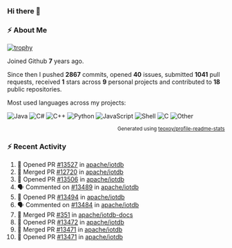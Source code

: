 ### Hi there 👋

### :zap: About Me

[![trophy](https://github-profile-trophy.vercel.app/?username=HTHou&theme=onedark)](https://github.com/ryo-ma/github-profile-trophy)
   
Joined Github **7** years ago.

Since then I pushed **2867** commits, opened **40** issues, submitted **1041** pull requests, received **1** stars across **9** personal projects and contributed to **18** public repositories.

Most used languages across my projects:

![Java](https://img.shields.io/static/v1?style=flat-square&label=%E2%A0%80&color=555&labelColor=%23b07219&message=Java%EF%B8%B189.6%25)
![C#](https://img.shields.io/static/v1?style=flat-square&label=%E2%A0%80&color=555&labelColor=%23178600&message=C%23%EF%B8%B13.9%25)
![C++](https://img.shields.io/static/v1?style=flat-square&label=%E2%A0%80&color=555&labelColor=%23f34b7d&message=C%2B%2B%EF%B8%B12.7%25)
![Python](https://img.shields.io/static/v1?style=flat-square&label=%E2%A0%80&color=555&labelColor=%233572A5&message=Python%EF%B8%B10.7%25)
![JavaScript](https://img.shields.io/static/v1?style=flat-square&label=%E2%A0%80&color=555&labelColor=%23f1e05a&message=JavaScript%EF%B8%B10.5%25)
![Shell](https://img.shields.io/static/v1?style=flat-square&label=%E2%A0%80&color=555&labelColor=%2389e051&message=Shell%EF%B8%B10.4%25)
![C](https://img.shields.io/static/v1?style=flat-square&label=%E2%A0%80&color=555&labelColor=%23555555&message=C%EF%B8%B10.4%25)
![Other](https://img.shields.io/static/v1?style=flat-square&label=%E2%A0%80&color=555&labelColor=%23ededed&message=Other%EF%B8%B11.4%25)

<p align="right"><sub>Generated using <a href="https://github.com/marketplace/actions/profile-readme-stats">teoxoy/profile-readme-stats</a></sub></p>


<!--![](https://github.com/HTHou/HTHou/blob/output/github-contribution-grid-snake.svg)-->

<!--![Haonan Hou's github stats](https://github-readme-stats.vercel.app/api?username=HTHou&count_private=true&show_icons=true&theme=onedark)-->

<!--![Haonan Hou's wakatime stats](https://github-readme-stats.vercel.app/api/wakatime?username=HTHou&layout=compact&theme=onedark)-->

<!--![Top Langs](https://github-readme-stats.vercel.app/api/top-langs/?username=HTHou&theme=onedark&layout=compact)-->

### :zap: Recent Activity
<!--START_SECTION:activity-->
1. 💪 Opened PR [#13527](https://github.com/apache/iotdb/pull/13527) in [apache/iotdb](https://github.com/apache/iotdb)
2. 🎉 Merged PR [#12720](https://github.com/apache/iotdb/pull/12720) in [apache/iotdb](https://github.com/apache/iotdb)
3. 💪 Opened PR [#13506](https://github.com/apache/iotdb/pull/13506) in [apache/iotdb](https://github.com/apache/iotdb)
4. 🗣 Commented on [#13489](https://github.com/apache/iotdb/issues/13489#issuecomment-2347896054) in [apache/iotdb](https://github.com/apache/iotdb)
5. 💪 Opened PR [#13494](https://github.com/apache/iotdb/pull/13494) in [apache/iotdb](https://github.com/apache/iotdb)
6. 🗣 Commented on [#13484](https://github.com/apache/iotdb/issues/13484#issuecomment-2343787450) in [apache/iotdb](https://github.com/apache/iotdb)
7. 🎉 Merged PR [#351](https://github.com/apache/iotdb-docs/pull/351) in [apache/iotdb-docs](https://github.com/apache/iotdb-docs)
8. 💪 Opened PR [#13472](https://github.com/apache/iotdb/pull/13472) in [apache/iotdb](https://github.com/apache/iotdb)
9. 🎉 Merged PR [#13471](https://github.com/apache/iotdb/pull/13471) in [apache/iotdb](https://github.com/apache/iotdb)
10. 💪 Opened PR [#13471](https://github.com/apache/iotdb/pull/13471) in [apache/iotdb](https://github.com/apache/iotdb)
<!--END_SECTION:activity-->

<!--
**HTHou/HTHou** is a ✨ _special_ ✨ repository because its `README.md` (this file) appears on your GitHub profile.

Here are some ideas to get you started:

- 🔭 I’m currently working on ...
- 🌱 I’m currently learning ...
- 👯 I’m looking to collaborate on ...
- 🤔 I’m looking for help with ...
- 💬 Ask me about ...
- 📫 How to reach me: ...
- 😄 Pronouns: ...
- ⚡ Fun fact: ...
-->
